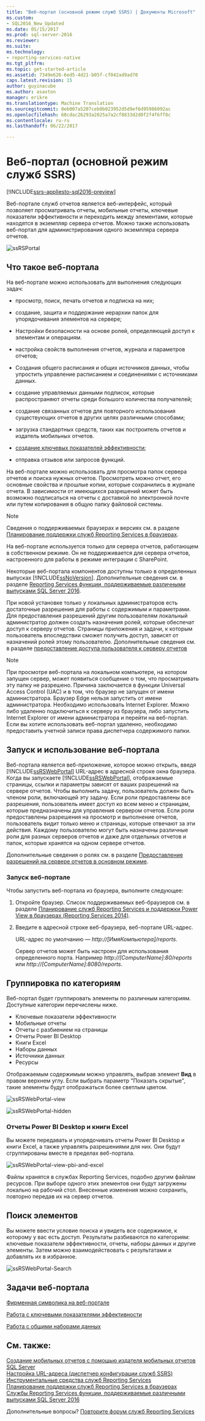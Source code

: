 ```yaml
---
title: "Веб-портал (основной режим служб SSRS) | Документы Microsoft"
ms.custom:
- SQL2016_New_Updated
ms.date: 05/15/2017
ms.prod: sql-server-2016
ms.reviewer: 
ms.suite: 
ms.technology:
- reporting-services-native
ms.tgt_pltfrm: 
ms.topic: get-started-article
ms.assetid: 7349e626-6ed5-4d21-b05f-cf042ad9ad70
caps.latest.revision: 15
author: guyinacube
ms.author: asaxton
manager: erikre
ms.translationtype: Machine Translation
ms.sourcegitcommit: 0eb007a5207ceb0b023952d5d9ef6d95986092ac
ms.openlocfilehash: 68cdac26293a2025a7a2cf8833d2d0f2f4f6ff8c
ms.contentlocale: ru-ru
ms.lasthandoff: 06/22/2017

---
```

# <a name="web-portal-ssrs-native-mode"></a>Веб-портал (основной режим служб SSRS)

[!INCLUDE[ssrs-appliesto-sql2016-preview](../includes/ssrs-appliesto-sql2016-preview.md)]

Веб-портале служб отчетов является веб-интерфейс, который позволяет просматривать отчеты, мобильные отчеты, ключевые показатели эффективности и переходить между элементами, которые находятся в экземпляр сервера отчетов. Можно также использовать веб-портал для администрирования одного экземпляра сервера отчетов.

![ssRSPortal](../reporting-services/media/ssrsportal.png)

## <a name="what-is-the-web-portal"></a>Что такое веб-портала

На веб-портале можно использовать для выполнения следующих задач:

- просмотр, поиск, печать отчетов и подписка на них;

- создание, защита и поддержание иерархии папок для упорядочивания элементов на сервере;

- Настройки безопасности на основе ролей, определяющей доступ к элементам и операциям.

- настройка свойств выполнения отчетов, журнала и параметров отчетов;

- Создания общего расписания и общих источников данных, чтобы упростить управление расписанием и соединениями с источниками данных.

- создание управляемых данными подписок, которые распространяют отчеты среди большого количества получателей;

- создание связанных отчетов для повторного использования существующих отчетов в других целях различными способами;

- загрузка стандартных средств, таких как построитель отчетов и издатель мобильных отчетов.

- [создание ключевых показателей эффективности](../reporting-services/working-with-kpis-in-reporting-services.md);

- отправка отзывов или запросов функций.

На веб-портале можно использовать для просмотра папок сервера отчетов и поиска нужных отчетов. Просмотреть можно отчет, его основные свойства и прошлые копии, которые сохранились в журнале отчета. В зависимости от имеющихся разрешений может быть возможно подписаться на отчеты с доставкой по электронной почте или путем копирования в общую папку файловой системы.

> [!NOTE]
> Сведения о поддерживаемых браузерах и версиях см. в разделе [Планирование поддержки служб Reporting Services в браузерах](../reporting-services/browser-support-for-reporting-services-and-power-view.md).

На веб-портале используется только для сервера отчетов, работающем в собственном режиме. Он не поддерживается для сервера отчетов, настроенного для работы в режиме интеграции с SharePoint.

Некоторые веб-портала компонентов доступны только в определенных выпусках [!INCLUDE[ssNoVersion](../includes/ssnoversion.md)]. Дополнительные сведения см. в разделе [Reporting Services функции, поддерживаемые различными выпусками SQL Server 2016](../reporting-services/reporting-services-features-supported-by-the-editions-of-sql-server-2016.md).

При новой установке только у локальных администраторов есть достаточные разрешения для работы с содержимым и параметрами. Для предоставления разрешений другим пользователям локальный администратор должен создать назначения ролей, которые обеспечат доступ к серверу отчетов. Страницы приложения и задачи, к которым пользователь впоследствии сможет получить доступ, зависят от назначений ролей этому пользователю. Дополнительные сведения см. в разделе [предоставление доступа пользователя к серверу отчетов](security/grant-user-access-to-a-report-server-report-manager.md)

> [!NOTE]
> При просмотре веб-портала на локальном компьютере, на котором запущен сервер, может появиться сообщение о том, что просматривать эту папку не разрешено. Причина заключается в функции Universal Access Control (UAC) и в том, что браузер не запущен от имени администратора. Браузер Edge нельзя запустить от имени администратора. Необходимо использовать Internet Explorer. Можно либо удаленно подключиться к серверу из браузера, либо запустить Internet Explorer от имени администратора и перейти на веб-портал. Если вы хотите использовать веб-портал удаленно, необходимо предоставить учетной записи права диспетчера содержимого папки.  

## <a name="start-and-use-the-web-portal"></a>Запуск и использование веб-портала

Веб-портала является веб-приложение, которое можно открыть, введя [!INCLUDE[ssRSWebPortal](../includes/ssrswebportal.md)] URL-адрес в адресной строке окна браузера. Когда вы запускаете [!INCLUDE[ssRSWebPortal](../includes/ssrswebportal.md)], отображаемые страницы, ссылки и параметры зависят от ваших разрешений на сервере отчетов. Чтобы выполнить задачу, пользователь должен быть членом роли, включающей эту задачу.  Если роли предоставлены все разрешения, пользователь имеет доступ ко всем меню и страницам, которые предназначены для управления сервером отчетов. Если роли предоставлены разрешения на просмотр и выполнение отчетов, пользователь видит только меню и страницы, которые отвечают за эти действия. Каждому пользователю могут быть назначены различные роли для разных серверов отчетов и даже для отдельных отчетов и папок, которые хранятся на одном сервере отчетов.

Дополнительные сведения о ролях см. в разделе [Предоставление разрешений на сервере отчетов в основном режиме](../reporting-services/security/granting-permissions-on-a-native-mode-report-server.md).

### <a name="start-the-web-portal"></a>Запуск веб-портале

Чтобы запустить веб-портала из браузера, выполните следующее:

1. Откройте браузер. Список поддерживаемых веб-браузеров см. в разделе [Планирование служб Reporting Services и поддержки Power View в браузерах (Reporting Services 2014)](../reporting-services/browser-support-for-reporting-services-and-power-view.md).

2. Введите в адресной строке веб-браузера, веб-портале URL-адрес.

    URL-адрес по умолчанию — *http://[ИмяКомпьютера]/reports*.

    Сервер отчетов может быть настроен для использования определенного порта. Например *http://[ComputerName]:80/reports* или *http://[ComputerName]:8080/reports*.

## <a name="grouping-by-categories"></a>Группировка по категориям

Веб-портал будет группировать элементы по различным категориям. Доступные категории перечислены ниже.

- Ключевые показатели эффективности
- Мобильные отчеты
- Отчеты с разбиением на страницы
- Отчеты Power BI Desktop
- Книги Excel
- Наборы данных
- Источники данных
- Ресурсы

Отображаемым содержимым можно управлять, выбрав элемент **Вид** в правом верхнем углу. Если выбрать параметр "Показать скрытые", такие элементы будут отображаться более светлым цветом.

![ssRSWebPortal-view](../reporting-services/media/ssrswebportal-view.png)

![ssRSWebPortal-hidden](../reporting-services/media/ssrswebportal-hidden.png)

### <a name="power-bi-desktop-reports-and-excel-workbooks"></a>Отчеты Power BI Desktop и книги Excel

Вы можете передавать и упорядочивать отчеты Power BI Desktop и книги Excel, а также управлять разрешениями для них. Они будут сгруппированы вместе в пределах веб-портала.

![ssRSWebPortal-view-pbi-and-excel](../reporting-services/media/ssrswebportal-view-pbi-and-excel.png)

Файлы хранятся в службах Reporting Services, подобно другим файлам ресурсов. При выборе одного этих элементов они будут загружены локально на рабочий стол. Внесенные изменения можно сохранить, повторно передав их на сервер отчетов.

## <a name="search-for-items"></a>Поиск элементов

Вы можете ввести условие поиска и увидеть все содержимое, к которому у вас есть доступ. Результаты разбиваются по категориям: ключевые показатели эффективности, отчеты, наборы данных и другие элементы. Затем можно взаимодействовать с результатами и добавлять их в избранное.

![ssRSWebPortal-Search](../reporting-services/media/ssrswebportal-search.png)

## <a name="web-portal-tasks"></a>Задачи веб-портала

[Фирменная символика на веб-портале](../reporting-services/branding-the-web-portal.md)

[Работа с ключевыми показателями эффективности](../reporting-services/working-with-kpis-in-reporting-services.md)

[Работа с общими наборами данных](../reporting-services/work-with-shared-datasets-web-portal.md)

## <a name="see-also"></a>См. также:

[Создание мобильных отчетов с помощью издателя мобильных отчетов SQL Server](../reporting-services/mobile-reports/create-mobile-reports-with-sql-server-mobile-report-publisher.md)  
[Настройка URL-адреса (диспетчер конфигурации служб SSRS)](../reporting-services/install-windows/configure-a-url-ssrs-configuration-manager.md)  
[Инструментальные средства служб Reporting Services](../reporting-services/tools/reporting-services-tools.md)  
[Планирование поддержки служб Reporting Services в браузерах](../reporting-services/browser-support-for-reporting-services-and-power-view.md)  
[Службы Reporting Services функции, поддерживаемые различными выпусками SQL Server 2016](../reporting-services/reporting-services-features-supported-by-the-editions-of-sql-server-2016.md)  

Дополнительные вопросы? [Повторите форум служб Reporting Services](http://go.microsoft.com/fwlink/?LinkId=620231)

